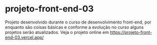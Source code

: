 # projeto-front-end-03
Projeto desenvolvido durante o curso de desenvolvimento front-end, por enquanto são coisas básicas e conforme a evolução no curso alguns projetos serão atualizados.
Veja o  projeto online em  https://projeto-front-end-03.vercel.app/
